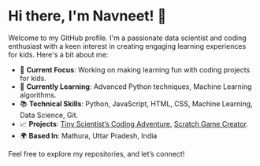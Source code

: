 # Hi there, I'm Navneet! 👋

Welcome to my GitHub profile. I'm a passionate data scientist and coding enthusiast with a keen interest in creating engaging learning experiences for kids. Here's a bit about me:

- 🌟 **Current Focus**: Working on making learning fun with coding projects for kids.
- 🔭 **Currently Learning**: Advanced Python techniques, Machine Learning algorithms.
- 📚 **Technical Skills**: Python, JavaScript, HTML, CSS, Machine Learning, Data Science, Git.
- 📈 **Projects**: [Tiny Scientist’s Coding Adventure](https://github.com/nvneetshrma2209/tiny-scientists-coding-adventure), [Scratch Game Creator](https://github.com/nvneetshrma2209/scratch-game-creator).
- 🌍 **Based In**: Mathura, Uttar Pradesh, India

Feel free to explore my repositories, and let’s connect!
